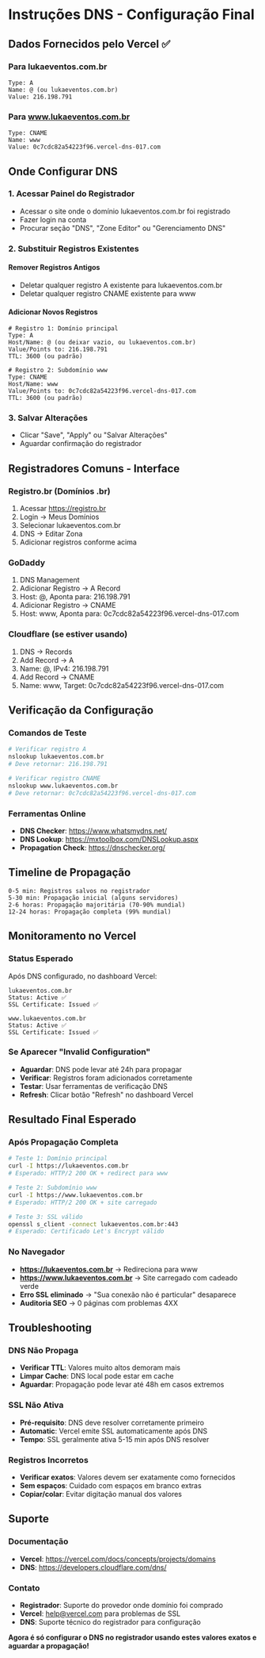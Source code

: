 # Instruções DNS - Configuração Final

## Dados Fornecidos pelo Vercel ✅

### Para lukaeventos.com.br
```
Type: A
Name: @ (ou lukaeventos.com.br)
Value: 216.198.791
```

### Para www.lukaeventos.com.br  
```
Type: CNAME
Name: www
Value: 0c7cdc82a54223f96.vercel-dns-017.com
```

## Onde Configurar DNS

### 1. Acessar Painel do Registrador
- Acessar o site onde o domínio lukaeventos.com.br foi registrado
- Fazer login na conta
- Procurar seção "DNS", "Zone Editor" ou "Gerenciamento DNS"

### 2. Substituir Registros Existentes

#### Remover Registros Antigos
- Deletar qualquer registro A existente para lukaeventos.com.br
- Deletar qualquer registro CNAME existente para www

#### Adicionar Novos Registros
```dns
# Registro 1: Domínio principal
Type: A
Host/Name: @ (ou deixar vazio, ou lukaeventos.com.br)
Value/Points to: 216.198.791
TTL: 3600 (ou padrão)

# Registro 2: Subdomínio www
Type: CNAME  
Host/Name: www
Value/Points to: 0c7cdc82a54223f96.vercel-dns-017.com
TTL: 3600 (ou padrão)
```

### 3. Salvar Alterações
- Clicar "Save", "Apply" ou "Salvar Alterações"
- Aguardar confirmação do registrador

## Registradores Comuns - Interface

### Registro.br (Domínios .br)
1. Acessar https://registro.br
2. Login → Meus Domínios
3. Selecionar lukaeventos.com.br
4. DNS → Editar Zona
5. Adicionar registros conforme acima

### GoDaddy
1. DNS Management
2. Adicionar Registro → A Record
3. Host: @, Aponta para: 216.198.791
4. Adicionar Registro → CNAME
5. Host: www, Aponta para: 0c7cdc82a54223f96.vercel-dns-017.com

### Cloudflare (se estiver usando)
1. DNS → Records
2. Add Record → A
3. Name: @, IPv4: 216.198.791
4. Add Record → CNAME
5. Name: www, Target: 0c7cdc82a54223f96.vercel-dns-017.com

## Verificação da Configuração

### Comandos de Teste
```bash
# Verificar registro A
nslookup lukaeventos.com.br
# Deve retornar: 216.198.791

# Verificar registro CNAME
nslookup www.lukaeventos.com.br
# Deve retornar: 0c7cdc82a54223f96.vercel-dns-017.com
```

### Ferramentas Online
- **DNS Checker**: https://www.whatsmydns.net/
- **DNS Lookup**: https://mxtoolbox.com/DNSLookup.aspx
- **Propagation Check**: https://dnschecker.org/

## Timeline de Propagação

```
0-5 min: Registros salvos no registrador
5-30 min: Propagação inicial (alguns servidores)
2-6 horas: Propagação majoritária (70-90% mundial)
12-24 horas: Propagação completa (99% mundial)
```

## Monitoramento no Vercel

### Status Esperado
Após DNS configurado, no dashboard Vercel:
```
lukaeventos.com.br
Status: Active ✅
SSL Certificate: Issued ✅

www.lukaeventos.com.br  
Status: Active ✅
SSL Certificate: Issued ✅
```

### Se Aparecer "Invalid Configuration"
- **Aguardar**: DNS pode levar até 24h para propagar
- **Verificar**: Registros foram adicionados corretamente
- **Testar**: Usar ferramentas de verificação DNS
- **Refresh**: Clicar botão "Refresh" no dashboard Vercel

## Resultado Final Esperado

### Após Propagação Completa
```bash
# Teste 1: Domínio principal
curl -I https://lukaeventos.com.br
# Esperado: HTTP/2 200 OK + redirect para www

# Teste 2: Subdomínio www
curl -I https://www.lukaeventos.com.br  
# Esperado: HTTP/2 200 OK + site carregado

# Teste 3: SSL válido
openssl s_client -connect lukaeventos.com.br:443
# Esperado: Certificado Let's Encrypt válido
```

### No Navegador
- **https://lukaeventos.com.br** → Redireciona para www
- **https://www.lukaeventos.com.br** → Site carregado com cadeado verde
- **Erro SSL eliminado** → "Sua conexão não é particular" desaparece
- **Auditoria SEO** → 0 páginas com problemas 4XX

## Troubleshooting

### DNS Não Propaga
- **Verificar TTL**: Valores muito altos demoram mais
- **Limpar Cache**: DNS local pode estar em cache
- **Aguardar**: Propagação pode levar até 48h em casos extremos

### SSL Não Ativa
- **Pré-requisito**: DNS deve resolver corretamente primeiro
- **Automatic**: Vercel emite SSL automaticamente após DNS
- **Tempo**: SSL geralmente ativa 5-15 min após DNS resolver

### Registros Incorretos
- **Verificar exatos**: Valores devem ser exatamente como fornecidos
- **Sem espaços**: Cuidado com espaços em branco extras
- **Copiar/colar**: Evitar digitação manual dos valores

## Suporte

### Documentação
- **Vercel**: https://vercel.com/docs/concepts/projects/domains
- **DNS**: https://developers.cloudflare.com/dns/

### Contato
- **Registrador**: Suporte do provedor onde domínio foi comprado
- **Vercel**: help@vercel.com para problemas de SSL
- **DNS**: Suporte técnico do registrador para configuração

**Agora é só configurar o DNS no registrador usando estes valores exatos e aguardar a propagação!**